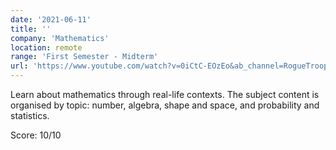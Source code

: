 ```yaml
---
date: '2021-06-11'
title: ''
company: 'Mathematics'
location: remote
range: 'First Semester - Midterm'
url: 'https://www.youtube.com/watch?v=0iCtC-EOzEo&ab_channel=RogueTrooper'
---
```


Learn about mathematics through real-life contexts. The subject content is organised by topic: number, algebra, shape and space, and probability and statistics.

Score: 10/10
